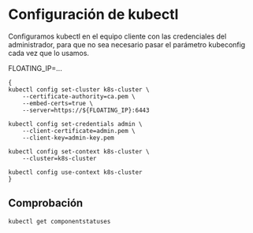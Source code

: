 # Configuración de kubectl

Configuramos kubectl en el equipo cliente con las credenciales del
administrador, para que no sea necesario pasar el parámetro kubeconfig
cada vez que lo usamos.

FLOATING_IP=...

```
{
kubectl config set-cluster k8s-cluster \
    --certificate-authority=ca.pem \
    --embed-certs=true \
    --server=https://${FLOATING_IP}:6443
	
kubectl config set-credentials admin \
    --client-certificate=admin.pem \
    --client-key=admin-key.pem

kubectl config set-context k8s-cluster \
    --cluster=k8s-cluster

kubectl config use-context k8s-cluster
}
```

## Comprobación

```
kubectl get componentstatuses
```

